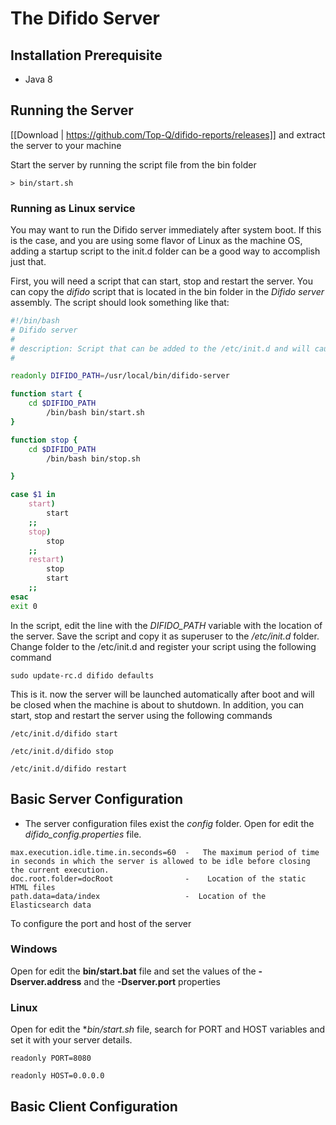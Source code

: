 # The Difido Server

## Installation Prerequisite

* Java 8

## Running the Server
[[Download | https://github.com/Top-Q/difido-reports/releases]] and extract the server to your machine 

Start the server by running the script file from the bin folder

~~~
> bin/start.sh
~~~

### Running as Linux service
You may want to run the Difido server immediately after system boot. If this is the case, and you are using some flavor of Linux as the machine OS, adding a startup script to the init.d folder can be a good way to accomplish just that. 

First, you will need a script that can start, stop and restart the server. You can copy the _difido_ script that is located in the bin folder in the _Difido server_ assembly. The script should look something like that:

~~~~sh
#!/bin/bash
# Difido server
#
# description: Script that can be added to the /etc/init.d and will cause the server to run at the init stage. In additions, allows to use the start, stop and restart services. 
# 

readonly DIFIDO_PATH=/usr/local/bin/difido-server

function start {
    cd $DIFIDO_PATH
        /bin/bash bin/start.sh
}

function stop {
    cd $DIFIDO_PATH
        /bin/bash bin/stop.sh

}

case $1 in
    start)
        start
    ;;
    stop)
        stop
    ;;
    restart)
        stop
        start 
    ;;
esac
exit 0

~~~~

In the script, edit the line with the _DIFIDO_PATH_ variable with the location of the server. Save the script and copy it as superuser to the _/etc/init.d_ folder.
Change folder to the /etc/init.d and register your script using the following command

`````
sudo update-rc.d difido defaults
`````

This is it. now the server will be launched automatically after boot and will be closed when the machine is about to shutdown.
In addition, you can start, stop and restart the server using the following commands

``````
/etc/init.d/difido start
``````
``````
/etc/init.d/difido stop
``````
``````
/etc/init.d/difido restart
``````

## Basic Server Configuration

* The server configuration files exist the _config_ folder. Open for edit the _difido_config.properties_ file.

~~~~~
max.execution.idle.time.in.seconds=60  -   The maximum period of time in seconds in which the server is allowed to be idle before closing the current execution.
doc.root.folder=docRoot                -    Location of the static HTML files 
path.data=data/index                   -  Location of the Elasticsearch data
~~~~~

To configure the port and host of the server

### Windows
Open for edit the **bin/start.bat** file and set the values of the **-Dserver.address** and the **-Dserver.port** properties

### Linux
Open for edit the **bin/start.sh* file, search for PORT and HOST variables and set it with your server details.

~~~~~
readonly PORT=8080

readonly HOST=0.0.0.0
~~~~~  


## Basic Client Configuration